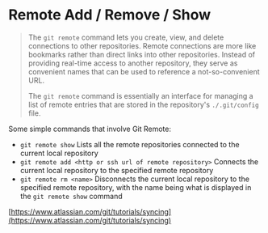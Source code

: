 # Remote Add / Remove / Show
>The `git remote` command lets you create, view, and delete connections to other repositories. Remote connections are more like bookmarks rather than direct links into other repositories. Instead of providing real-time access to another repository, they serve as convenient names that can be used to reference a not-so-convenient URL.
>
>The `git remote` command is essentially an interface for managing a list of remote entries that are stored in the repository's `./.git/config` file.

Some simple commands that involve Git Remote:
- ```git remote show``` Lists all the remote repositories connected to the current local repository
- ```git remote add <http or ssh url of remote repository>```  Connects the current local repository to the specified remote repository
- ```git remote rm <name>``` Disconnects the current local repository to the specified remote repository, with the name being what is displayed in the ```git remote show``` command

[https://www.atlassian.com/git/tutorials/syncing](https://www.atlassian.com/git/tutorials/syncing)
